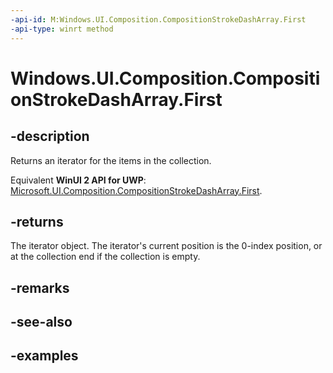 ```yaml
---
-api-id: M:Windows.UI.Composition.CompositionStrokeDashArray.First
-api-type: winrt method
---
```


<!-- Method syntax.
public IIterator<float> CompositionStrokeDashArray.First()
-->

# Windows.UI.Composition.CompositionStrokeDashArray.First

## -description

Returns an iterator for the items in the collection.

Equivalent **WinUI 2 API for UWP**: [Microsoft.UI.Composition.CompositionStrokeDashArray.First](/windows/winui/api/microsoft.ui.composition.compositionstrokedasharray.first).

## -returns

The iterator object. The iterator's current position is the 0-index position, or at the collection end if the collection is empty.

## -remarks

## -see-also

## -examples

